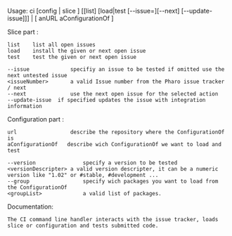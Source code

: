 Usage: ci [config | slice ] [[list] [load|test [--issue=<issueNumber>][--next] [--update-issue]]] | [ anURL aConfigurationOf ]

Slice part :

	list 	list all open issues
	load 	install the given or next open issue
	test 	test the given or next open issue
	
	--issue 			specifiy an issue to be tested if omitted use the next untested issue
	<issueNumber> 		a valid Issue number from the Pharo issue tracker / next
	--next 				use the next open issue for the selected action
	--update-issue 	if specified updates the issue with integration information
	
Configuration part :

	url          		describe the repository where the ConfigurationOf is
	aConfigurationOf   describe wich ConfigurationOf we want to load and test
		
	--version 				specify a version to be tested 
	<versionDescripter>	a valid version descripter, it can be a numeric version like "1.02" or #stable, #development ...
	--group					specify wich packages you want to load from the ConfigurationOf	
	<groupList> 			a valid list of packages.
	
Documentation:

	The CI command line handler interacts with the issue tracker, loads slice or configuration and tests submitted code.
